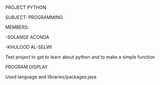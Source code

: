 PROJECT PYTHON

SUBJECT: PROGRAMMING

MEMBERS:

-SOLANGE ACONDA

-KHULOOD AL-SELWI

Test project to get to learn about python and to make a simple function

PROGRAM DISPLAY

Used language and libraries/packages:java
